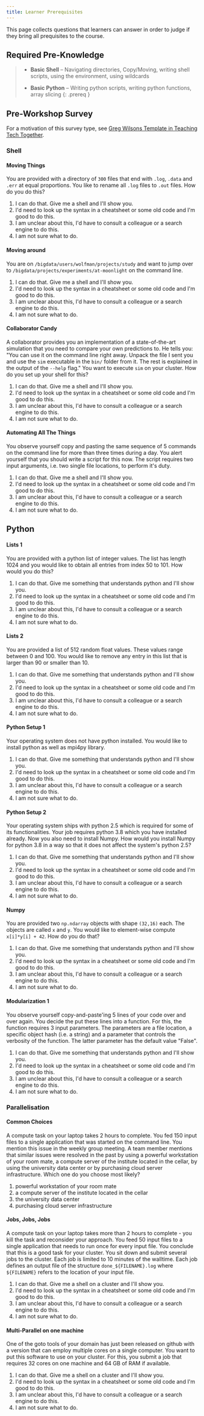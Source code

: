 ```yaml
---
title: Learner Prerequisites
---
```


This page collects questions that learners can answer in order to judge if they 
bring all prequisites to the course.

## Required Pre-Knowledge

> - **Basic Shell** – Navigating directories, Copy/Moving, writing shell scripts, 
> using the environment, using wildcards
> 
> - **Basic Python** – Writing python scripts, writing python functions, array slicing
{: .prereq }

## Pre-Workshop Survey

For a motivation of this survey type, see [Greg Wilsons Template in Teaching 
Tech Together](https://teachtogether.tech/en/index.html#s:checklists-preassess).

### Shell

#### Moving Things

You are provided with a directory of `300` files that end with `.log`, `.data` 
and `.err` at equal proportions. You like to rename all `.log` files to `.out` 
files. How do you do this?

1. I can do that. Give me a shell and I'll show you.
2. I'd need to look up the syntax in a cheatsheet or some old code and I'm good to do this.
3. I am unclear about this, I'd have to consult a colleague or a search engine to do this.
4. I am not sure what to do.

#### Moving around

You are on `/bigdata/users/wolfman/projects/study` and want to jump over to 
`/bigdata/projects/experiments/at-moonlight` on the command line.

1. I can do that. Give me a shell and I'll show you.
2. I'd need to look up the syntax in a cheatsheet or some old code and I'm good to do this.
3. I am unclear about this, I'd have to consult a colleague or a search engine to do this.
4. I am not sure what to do.

#### Collaborator Candy

A collaborator provides you an implementation of a state-of-the-art simulation 
that you need to compare your own predictions to. He tells you: "You can use it on the command line
right away. Unpack the file I sent you and use the `sim` executable in the 
`bin/` folder from it. The rest is explained in the output of the `--help` flag." 
You want to execute `sim` on your cluster. How do you set up your shell for this?

1. I can do that. Give me a shell and I'll show you.
2. I'd need to look up the syntax in a cheatsheet or some old code and I'm good to do this.
3. I am unclear about this, I'd have to consult a colleague or a search engine to do this.
4. I am not sure what to do.

#### Automating All The Things

You observe yourself copy and pasting the same sequence of 5 commands on the command line for more 
than three times during a day. You alert yourself that you should write a script 
for this now. The script requires two input arguments, i.e. two single file locations, 
to perform it's duty.

1. I can do that. Give me a shell and I'll show you.
2. I'd need to look up the syntax in a cheatsheet or some old code and I'm good to do this.
3. I am unclear about this, I'd have to consult a colleague or a search engine to do this.
4. I am not sure what to do.


## Python

#### Lists 1

You are provided with a python list of integer values. The list has length 1024 and you would like to obtain all entries from index 50 to 101. How would you do this? 

1. I can do that. Give me something that understands python and I'll show you.
2. I'd need to look up the syntax in a cheatsheet or some old code and I'm good to do this.
3. I am unclear about this, I'd have to consult a colleague or a search engine to do this.
4. I am not sure what to do.

#### Lists 2

You are provided a list of 512 random float values. These values range between 0 and 100. You would like to remove any entry in this list that is larger than 90 or smaller than 10. 

1. I can do that. Give me something that understands python and I'll show you.
2. I'd need to look up the syntax in a cheatsheet or some old code and I'm good to do this.
3. I am unclear about this, I'd have to consult a colleague or a search engine to do this.
4. I am not sure what to do.

#### Python Setup 1

Your operating system does not have python installed. You would like to install python as well as mpi4py library.

1. I can do that. Give me something that understands python and I'll show you.
2. I'd need to look up the syntax in a cheatsheet or some old code and I'm good to do this.
3. I am unclear about this, I'd have to consult a colleague or a search engine to do this.
4. I am not sure what to do.

#### Python Setup 2

Your operating system ships with python 2.5 which is required for some of its functionalities. Your job requires python 3.8 which you have installed already. Now you also need to install Numpy. How would you install Numpy for python 3.8 in a way so that it does not affect the system's python 2.5?

1. I can do that. Give me something that understands python and I'll show you.
2. I'd need to look up the syntax in a cheatsheet or some old code and I'm good to do this.
3. I am unclear about this, I'd have to consult a colleague or a search engine to do this.
4. I am not sure what to do.

#### Numpy

You are provided two `np.ndarray` objects with shape `(32,16)` each. The objects are called `x` and `y`. You would like to element-wise compute `x[i]*y[i] + 42`. How do you do that?

1. I can do that. Give me something that understands python and I'll show you.
2. I'd need to look up the syntax in a cheatsheet or some old code and I'm good to do this.
3. I am unclear about this, I'd have to consult a colleague or a search engine to do this.
4. I am not sure what to do.

#### Modularization 1

You observe yourself copy-and-paste'ing 5 lines of your code over and over again. You decide the put these lines into a function. For this, the function requires 3 input parameters. The parameters are a file location, a specific object hash (i.e. a string) and a parameter that controls the verbosity of the function. The latter parameter has the default value "False".  

1. I can do that. Give me something that understands python and I'll show you.
2. I'd need to look up the syntax in a cheatsheet or some old code and I'm good to do this.
3. I am unclear about this, I'd have to consult a colleague or a search engine to do this.
4. I am not sure what to do.


### Parallelisation

#### Common Choices

A compute task on your laptop takes 2 hours to complete. You fed 150 input files to a single application that was started on the command line. You mention this issue in the weekly group meeting. A team member mentions that similar issues were resolved in the past by using a powerful workstation of your room mate, a compute server of the institute located in the cellar, by using the university data center or by purchasing cloud server infrastructure. Which one do you choose most likely?

1. powerful workstation of your room mate
2. a compute server of the institute located in the cellar
3. the university data center
4. purchasing cloud server infrastructure

#### Jobs, Jobs, Jobs

A compute task on your laptop takes more than 2 hours to complete - you kill the task and reconsider your approach. You feed 50 input files to a single application that needs to run once for every input file. You conclude that this is a good task for your cluster. You sit down and submit several jobs to the cluster. Each job is limited to 10 minutes of the walltime. Each job defines an output file of the structure `done_${FILENAME}.log` where `${FILENAME}` refers to the location of your input file. 

1. I can do that. Give me a shell on a cluster and I'll show you.
2. I'd need to look up the syntax in a cheatsheet or some old code and I'm good to do this.
3. I am unclear about this, I'd have to consult a colleague or a search engine to do this.
4. I am not sure what to do.

#### Multi-Parallel on one machine

One of the goto tools of your domain has just been released on github with a version that can employ multiple cores on a single computer. You want to put this software to use on your cluster. For this, you submit a job that requires 32 cores on one machine and 64 GB of RAM if available. 

1. I can do that. Give me a shell on a cluster and I'll show you.
2. I'd need to look up the syntax in a cheatsheet or some old code and I'm good to do this.
3. I am unclear about this, I'd have to consult a colleague or a search engine to do this.
4. I am not sure what to do.
